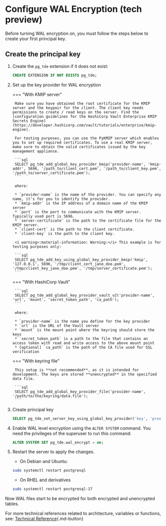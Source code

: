 # Configure WAL Encryption (tech preview)

Before turning WAL encryption on, you must follow the steps below to create your first principal key.

## Create the principal key

1. Create the `pg_tde` extension if it does not exist:

    ```sql
    CREATE EXTENSION IF NOT EXISTS pg_tde;
    ```

2. Set up the key provider for WAL encryption

    === "With KMIP server"

        Make sure you have obtained the root certificate for the KMIP server and the keypair for the client. The client key needs permissions to create / read keys on the server. Find the [configuration guidelines for the HashiCorp Vault Enterprise KMIP Secrets Engine](https://developer.hashicorp.com/vault/tutorials/enterprise/kmip-engine).

        For testing purposes, you can use the PyKMIP server which enables you to set up required certificates. To use a real KMIP server, make sure to obtain the valid certificates issued by the key management appliance.

        ```sql
        SELECT pg_tde_add_global_key_provider_kmip('provider-name', 'kmip-addr', 5696, '/path_to/client_cert.pem', '/path_to/client_key.pem', '/path_to/server_certificate.pem');
        ```

        where:

        * `provider-name` is the name of the provider. You can specify any name, it's for you to identify the provider.
        * `kmip-addr` is the IP address of a domain name of the KMIP server
        * `port` is the port to communicate with the KMIP server. Typically used port is 5696.
        * `server-certificate` is the path to the certificate file for the KMIP server.
        * `client-cert` is the path to the client certificate.
        * `client-key` is the path to the client key.

        <i warning>:material-information: Warning:</i> This example is for testing purposes only:

        ```sql
        SELECT pg_tde_add_key_using_global_key_provider_kmip('kmip', '127.0.0.1', 5696, '/tmp/client_cert_jane_doe.pem', '/tmp/client_key_jane_doe.pem', '/tmp/server_certificate.pem');
        ```

    === "With HashiCorp Vault"

        ```sql
        SELECT pg_tde_add_global_key_provider_vault_v2('provider-name', 'url', 'mount', 'secret_token_path', 'ca_path');
        ```

        where:

        * `provider-name` is the name you define for the key provider
        * `url` is the URL of the Vault server
        * `mount` is the mount point where the keyring should store the keys
        * `secret_token_path` is a path to the file that contains an access token with read and write access to the above mount point
        * [optional] `ca_path` is the path of the CA file used for SSL verification

    === "With keyring file"

        This setup is **not recommended**, as it is intended for development. The keys are stored **unencrypted** in the specified data file.

        ```sql
        SELECT pg_tde_add_global_key_provider_file('provider-name', '/path/to/the/keyring/data.file');
        ```

3. Create principal key

    ```sql
    SELECT pg_tde_set_server_key_using_global_key_provider('key', 'provider-name');
    ```

4. Enable WAL level encryption using the `ALTER SYSTEM` command. You need the privileges of the superuser to run this command:

    ```sql
    ALTER SYSTEM SET pg_tde.wal_encrypt = on;
    ```

5. Restart the server to apply the changes.

    * On Debian and Ubuntu:

    ```sh
    sudo systemctl restart postgresql
    ```

    * On RHEL and derivatives

    ```sh
    sudo systemctl restart postgresql-17
    ```

Now WAL files start to be encrypted for both encrypted and unencrypted tables.

For more technical references related to architecture, variables or functions, see:
[Technical Reference](advanced-topics/index.md){.md-button}
